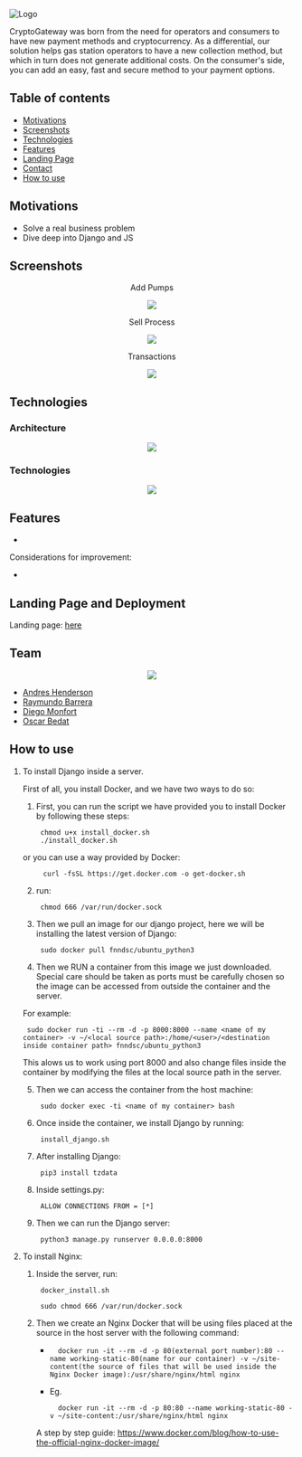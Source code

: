 ![Logo](https://github.com/andresovichh/6.-Proyecto-Final/blob/master/images/logo_CG_blanco.png) 

CryptoGateway was born from the need for operators and consumers to have new payment methods and cryptocurrency. As a differential, our solution helps gas station operators to have a new collection method, but which in turn does not generate additional costs. On the consumer's side, you can add an easy, fast and secure method to your payment options.

## Table of contents

- [Motivations](#motivations)
- [Screenshots](#screenshots)
- [Technologies](#technologies)
- [Features](#features)
- [Landing Page](#landing_page)
- [Contact](#contact)
- [How to use](#how_to_use)

## Motivations

- Solve a real business problem
- Dive deep into Django and JS

## Screenshots

<p align="center">Add Pumps</p>

<p align="center">
<img src="https://github.com/andresovichh/6.-Proyecto-Final/blob/master/images/add-pumps.jpg" class="centerImage" />
</p>

<p align="center">Sell Process</p>

<p align="center">
<img src="https://github.com/andresovichh/6.-Proyecto-Final/blob/master/images/sell-process.jpg" class="centerImage" />
</p>

<p align="center">Transactions</p>

<p align="center">
<img src="https://github.com/andresovichh/6.-Proyecto-Final/blob/master/images/Transactions.jpg" class="centerImage" />
</p>

## Technologies

### Architecture

<p align="center">
<img src="https://github.com/andresovichh/6.-Proyecto-Final/blob/master/images/the-architecture.jpg" class="centerImage" />
</p>

### Technologies

<p align="center">
<img src="https://github.com/andresovichh/6.-Proyecto-Final/blob/master/images/the-technologies.jpg" class="centerImage" />
</p>

## Features

- 

Considerations for improvement: 

- 

## Landing Page and Deployment

Landing page: [here](https://www.andreshenderson.tech/)

## Team

<p align="center">
<img src="https://github.com/andresovichh/6.-Proyecto-Final/blob/master/images/the-team.jpg" class="centerImage" />
</p>

- [Andres Henderson](https://github.com/andresovichh)
- [Raymundo Barrera](https://github.com/RayBar72)
- [Diego Monfort](https://github.com/DiegoMHol)
- [Oscar Bedat](https://github.com/Ouyei)


## How to use

1. To install Django inside a server.

    First of all, you install Docker, and we have two ways to do so:
    
    1. First, you can run the script we have provided you to install Docker by following these steps:
        
            chmod u+x install_docker.sh
            ./install_docker.sh

    or you can use a way provided by Docker:

            curl -fsSL https://get.docker.com -o get-docker.sh

    2. run:

            chmod 666 /var/run/docker.sock

    3. Then we pull an image for our django project, here we will be installing
    the latest version of Django:

            sudo docker pull fnndsc/ubuntu_python3

    4. Then we RUN a container from this image we just downloaded. Special care should be taken as ports must be carefully chosen so the image can be accessed from outside the container and the server.

    For example:

        sudo docker run -ti --rm -d -p 8000:8000 --name <name of my container> -v ~/<local source path>:/home/<user>/<destination inside container path> fnndsc/ubuntu_python3
    
    This alows us to work using port 8000 and also change files inside the container by modifying the files at the local source path in the server.

    5. Then we can access the container from the host machine:
    
            sudo docker exec -ti <name of my container> bash
    
    6. Once inside the container, we install Django by running:
        
            install_django.sh
    
    7. After installing Django:

            pip3 install tzdata
    
    8. Inside settings.py:

            ALLOW CONNECTIONS FROM = [*]

    9. Then we can run the Django server:

            python3 manage.py runserver 0.0.0.0:8000


2. To install Nginx:

    1. Inside the server, run:
    
            docker_install.sh

            sudo chmod 666 /var/run/docker.sock

    2. Then we create an Nginx Docker that will be using files placed at the source in the host server with the following command:

        *       docker run -it --rm -d -p 80(external port number):80 --name working-static-80(name for our container) -v ~/site-content(the source of files that will be used inside the Nginx Docker image):/usr/share/nginx/html nginx

        * Eg.
            
                docker run -it --rm -d -p 80:80 --name working-static-80 -v ~/site-content:/usr/share/nginx/html nginx

        A step by step guide: https://www.docker.com/blog/how-to-use-the-official-nginx-docker-image/
    
        
